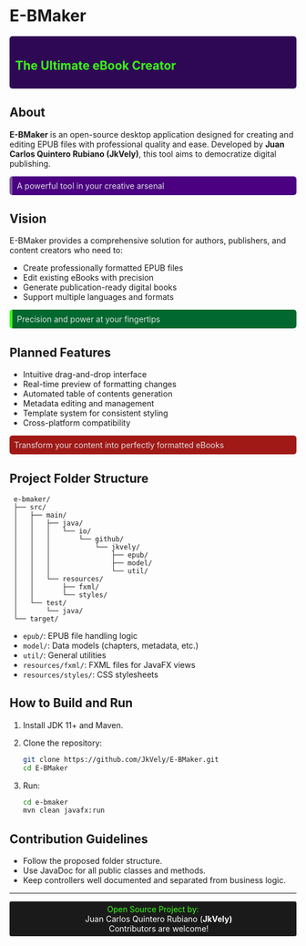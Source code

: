 # E-BMaker

<div style="background-color: #2e0854; color: #39ff14; padding: 10px; border-radius: 5px; margin: 15px 0;">
<h2>The Ultimate eBook Creator</h2>
</div>

## About

**E-BMaker** is an open-source desktop application designed for creating and editing EPUB files with professional quality and ease. Developed by **Juan Carlos Quintero Rubiano (JkVely)**, this tool aims to democratize digital publishing.

<div style="background-color: #4b0082; color: #e0e0e0; padding: 8px; border-radius: 5px; margin: 10px 0; border-left: 5px solid #7c53a3;">
A powerful tool in your creative arsenal
</div>

## Vision

E-BMaker provides a comprehensive solution for authors, publishers, and content creators who need to:

- Create professionally formatted EPUB files
- Edit existing eBooks with precision
- Generate publication-ready digital books
- Support multiple languages and formats

<div style="background-color: #016930; color: #e0e0e0; padding: 8px; border-radius: 5px; margin: 10px 0; border-left: 5px solid #39ff14;">
Precision and power at your fingertips
</div>

## Planned Features

- Intuitive drag-and-drop interface
- Real-time preview of formatting changes
- Automated table of contents generation
- Metadata editing and management
- Template system for consistent styling
- Cross-platform compatibility

<div style="background-color: #a01916; color: #e0e0e0; padding: 8px; border-radius: 5px; margin: 10px 0;">
Transform your content into perfectly formatted eBooks
</div>

## Project Folder Structure

```text
 e-bmaker/
 ├── src/
 │   ├── main/
 │   │   ├── java/
 │   │   │   └── io/
 │   │   │       └── github/
 │   │   │           └── jkvely/
 │   │   │               ├── epub/
 │   │   │               ├── model/
 │   │   │               └── util/
 │   │   └── resources/
 │   │       ├── fxml/
 │   │       └── styles/
 │   └── test/
 │       └── java/
 └── target/
```

- `epub/`: EPUB file handling logic
- `model/`: Data models (chapters, metadata, etc.)
- `util/`: General utilities
- `resources/fxml/`: FXML files for JavaFX views
- `resources/styles/`: CSS stylesheets

## How to Build and Run

1. Install JDK 11+ and Maven.
2. Clone the repository:

   ```sh
   git clone https://github.com/JkVely/E-BMaker.git
   cd E-BMaker
   ```

3. Run:

   ```sh
   cd e-bmaker
   mvn clean javafx:run
   ```

## Contribution Guidelines

- Follow the proposed folder structure.
- Use JavaDoc for all public classes and methods.
- Keep controllers well documented and separated from business logic.

---

<div style="background-color: #1a1a1a; color: #39ff14; padding: 5px; text-align: center; border-radius: 3px;">
   Open Source Project by:
   <ul style="list-style-type: none; padding: 0 0 0 20px; margin: 0; color: #ffffff;">
      <li>Juan Carlos Quintero Rubiano (<b>JkVely)</b></li>
      <li>Contributors are welcome!</li>
   </ul>
</div>
